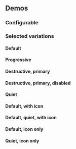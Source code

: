 <script setup>
import { CdxButton } from '@wikimedia/codex';
import ButtonWithIcon from '@/../component-demos/button/examples/ButtonWithIcon.vue';
import QuietButtonWithIcon from '@/../component-demos/button/examples/QuietButtonWithIcon.vue';
import IconOnlyButton from '@/../component-demos/button/examples/IconOnlyButton.vue';
import QuietIconOnlyButton from '@/../component-demos/button/examples/QuietIconOnlyButton.vue';


// TODO: is it possible to get type checking in this markdown file, so we can
// take advantage of the defined config types?
const controlsConfig = [
	{
		name: 'action',
		type: 'radio',
		options: [ 'default', 'progressive', 'destructive' ],
	},
	{
		name: 'type',
		type: 'radio',
		options: [ 'normal', 'primary', 'quiet' ],
	},
	{
		name: 'disabled',
		type: 'boolean'
	},
	{
		name: 'default-icon',
		type: 'slot-icon'
	},
	{
		name: 'default',
		type: 'slot',
		default: 'Click me'
	}
];
</script>

## Demos

### Configurable

<!--
	Technically, the whitespace between the icon and the slot content results in an extra
	space being generated when it is not needed, if the icon is not set, but this doesn't
	appear to change the actual rendering, just the raw HTML if you inspect element, and its
	a lot easier than trying to add logic to only show the space when its needed.
-->
<cdx-demo-wrapper :controls-config="controlsConfig" :show-generated-code="true">
<template v-slot:demo="{ propValues, slotValues }">
<cdx-button v-bind="propValues">
	<cdx-demo-slot-icon :icon="slotValues['default-icon']" />
	{{ slotValues.default }}
</cdx-button>
</template>
</cdx-demo-wrapper>

### Selected variations

#### Default

<cdx-demo-wrapper>
<template v-slot:demo>
<cdx-button>Click me</cdx-button>
</template>

<template v-slot:code>

```vue
<cdx-button>Click me</cdx-button>
```

</template>
</cdx-demo-wrapper>

#### Progressive

<cdx-demo-wrapper>
<template v-slot:demo>
<cdx-button action="progressive">Click me</cdx-button>
</template>

<template v-slot:code>

```vue
<cdx-button action="progressive">Click me</cdx-button>
```

</template>
</cdx-demo-wrapper>

#### Destructive, primary

<cdx-demo-wrapper>
<template v-slot:demo>
<cdx-button action="destructive" type="primary">Click me</cdx-button>
</template>

<template v-slot:code>

```vue
<cdx-button action="destructive" type="primary">Click me</cdx-button>
```

</template>
</cdx-demo-wrapper>

#### Destructive, primary, disabled

<cdx-demo-wrapper>
<template v-slot:demo>
<cdx-button
	action="destructive"
	type="primary"
	:disabled="true"
>
	Click me
</cdx-button></template>

<template v-slot:code>

```vue
<cdx-button
	action="destructive"
	type="primary"
	:disabled="true"
>
	Click me
</cdx-button>
```

</template>
</cdx-demo-wrapper>

#### Quiet
<cdx-demo-wrapper>
<template v-slot:demo>
<cdx-button	type="quiet">Click me</cdx-button>
</template>

<template v-slot:code>

```vue
<cdx-button	type="quiet">Click me</cdx-button>
```

</template>
</cdx-demo-wrapper>

#### Default, with icon

<cdx-demo-wrapper>
<template v-slot:demo>
<button-with-icon />
</template>

<template v-slot:code>

<<< @/../component-demos/button/examples/ButtonWithIcon.vue

</template>
</cdx-demo-wrapper>

#### Default, quiet, with icon

<cdx-demo-wrapper>
<template v-slot:demo>
<quiet-button-with-icon />
</template>

<template v-slot:code>

<<< @/../component-demos/button/examples/QuietButtonWithIcon.vue

</template>
</cdx-demo-wrapper>

#### Default, icon only
<cdx-demo-wrapper>
<template v-slot:demo>
<icon-only-button />
</template>

<template v-slot:code>

<<< @/../component-demos/button/examples/IconOnlyButton.vue

</template>
</cdx-demo-wrapper>

#### Quiet, icon only
<cdx-demo-wrapper>
<template v-slot:demo>
<quiet-icon-only-button />
</template>

<template v-slot:code>

<<< @/../component-demos/button/examples/QuietIconOnlyButton.vue

</template>
</cdx-demo-wrapper>
